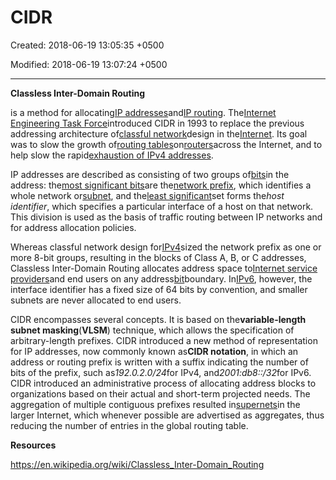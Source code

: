 # CIDR

Created: 2018-06-19 13:05:35 +0500

Modified: 2018-06-19 13:07:24 +0500

---

**Classless Inter-Domain Routing**

is a method for allocating[IP addresses](https://en.wikipedia.org/wiki/IP_address)and[IP routing](https://en.wikipedia.org/wiki/IP_routing). The[Internet Engineering Task Force](https://en.wikipedia.org/wiki/Internet_Engineering_Task_Force)introduced CIDR in 1993 to replace the previous addressing architecture of[classful network](https://en.wikipedia.org/wiki/Classful_network)design in the[Internet](https://en.wikipedia.org/wiki/Internet). Its goal was to slow the growth of[routing tables](https://en.wikipedia.org/wiki/Routing_table)on[routers](https://en.wikipedia.org/wiki/Router_(computing))across the Internet, and to help slow the rapid[exhaustion of IPv4 addresses](https://en.wikipedia.org/wiki/IPv4_address_exhaustion).



IP addresses are described as consisting of two groups of[bits](https://en.wikipedia.org/wiki/Bit)in the address: the[most significant bits](https://en.wikipedia.org/wiki/Most_significant_bit)are the[network prefix](https://en.wikipedia.org/wiki/Network_prefix), which identifies a whole network or[subnet](https://en.wikipedia.org/wiki/Subnetwork), and the[least significant](https://en.wikipedia.org/wiki/Least_significant_bit)set forms the*host identifier*, which specifies a particular interface of a host on that network. This division is used as the basis of traffic routing between IP networks and for address allocation policies.



Whereas classful network design for[IPv4](https://en.wikipedia.org/wiki/IPv4)sized the network prefix as one or more 8-bit groups, resulting in the blocks of Class A, B, or C addresses, Classless Inter-Domain Routing allocates address space to[Internet service providers](https://en.wikipedia.org/wiki/Internet_service_provider)and end users on any address[bit](https://en.wikipedia.org/wiki/Bit)boundary. In[IPv6](https://en.wikipedia.org/wiki/IPv6), however, the interface identifier has a fixed size of 64 bits by convention, and smaller subnets are never allocated to end users.



CIDR encompasses several concepts. It is based on the**variable-length subnet masking**(**VLSM**) technique, which allows the specification of arbitrary-length prefixes. CIDR introduced a new method of representation for IP addresses, now commonly known as**CIDR notation**, in which an address or routing prefix is written with a suffix indicating the number of bits of the prefix, such as*192.0.2.0/24*for IPv4, and*2001:db8::/32*for IPv6. CIDR introduced an administrative process of allocating address blocks to organizations based on their actual and short-term projected needs. The aggregation of multiple contiguous prefixes resulted in[supernets](https://en.wikipedia.org/wiki/Supernet)in the larger Internet, which whenever possible are advertised as aggregates, thus reducing the number of entries in the global routing table.



**Resources**

<https://en.wikipedia.org/wiki/Classless_Inter-Domain_Routing>
